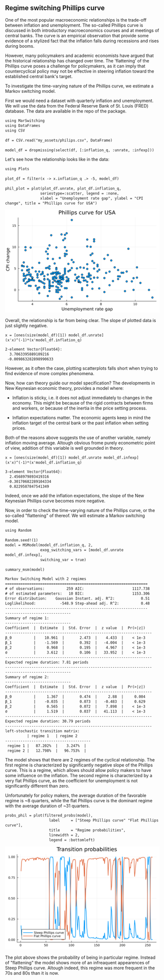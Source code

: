
## Regime switching Phillips curve

One of the most popular macroeconomic relationships is the trade-off between inflation and unemployment. The so-called Phillips curve is discussed in both introductory macroeconomics courses and at meetings of central banks. The curve is an empirical observation that provide some evidence of a stylized fact that the inflation falls during recessions and rises during booms.

However, many policymakers and academic economists have argued that the historical relationship has changed over time. The 'flattening' of the Phillips curve poses a challenge for policymakers, as it can imply that countercyclical policy may not be effective in steering inflation toward the established central bank's target.

To investigate the time-varying nature of the Phillips curve, we estimate a Markov switching model.

First we would need a dataset with quarterly inflation and unemployment. We will use the data from the Federal Reserve Bank of St. Louis (FRED) database. The data are available in the repo of the package.

```jldoctest phillips
using MarSwitching
using DataFrames
using CSV

df = CSV.read("my_assets/philips.csv", DataFrame)

model_df = dropmissing(select(df, [:inflation_q, :unrate, :infexp]))  
```

Let's see how the relationship looks like in the data:

```jldoctest
using Plots

plot_df = filter(x -> x.inflation_q .> -5, model_df)

phil_plot = plot(plot_df.unrate, plot_df.inflation_q,
                seriestype=:scatter, legend = :none,
                xlabel = "Unemployment rate gap", ylabel = "CPI change", title = "Phillips curve for USA")
```
![Plot](my_assets/philips.svg)

Overall, the relationship is far from being clear. The slope of plotted data is just slightly negative. 

```jldoctest
x = [ones(size(model_df)[1]) model_df.unrate]
(x'x)^(-1)*(x'model_df.inflation_q)
```
```jldoctest
2-element Vector{Float64}:
  3.7063395889109216
 -0.009863282898990633
```

However, as it often the case, plotting scatterplots falls short when trying to find evidence of more complex phenomena. 

Now, how can theory guide our model specification? The developments in New Keynesian economic theory, provides a model where: 

- Inflation is sticky, i.e. it does not adjust immediately to changes in the economy. This might be because of the rigid contracts between firms and workers, or because of the inertia in the price setting process.

- Inflation expectations matter. The economic agents keep in mind the inflation target of the central bank or the past inflation when setting prices.

Both of the reasons above suggests the use of another variable, namely inflation moving average. Altough obvious frome purely econometric point of view, addition of this variable is well grounded in theory. 

```jldoctest
x = [ones(size(model_df)[1]) model_df.unrate model_df.infexp]
(x'x)^(-1)*(x'model_df.inflation_q)
```

```jldoctest
3-element Vector{Float64}:
  2.4568979893419316
 -0.30170682289104334
  0.8229587847541349
```  

Indeed, once we add the inflation expectations, the slope of the New Keynesian Phillips curve becomes more negative.

Now, in order to check the time-varying nature of the Phillips curve, or the so-called "flattening" of thereof. We will estimate a Markov switching model. 

```jldoctest
using Random

Random.seed!(1)
model = MSModel(model_df.inflation_q, 2, 
                exog_switching_vars = [model_df.unrate model_df.infexp],
                switching_var = true)

summary_msm(model) 
```
```jldoctest
Markov Switching Model with 2 regimes
=================================================================      
# of observations:          259 AIC:                      1117.738     
# of estimated parameters:   10 BIC:                      1153.306     
Error distribution:    Gaussian Instant. adj. R^2:            0.51     
Loglikelihood:           -548.9 Step-ahead adj. R^2:          0.48     
-----------------------------------------------------------------      
------------------------------
Summary of regime 1:
------------------------------
Coefficient  |  Estimate  |  Std. Error  |  z value  |  Pr(>|z|)       
-------------------------------------------------------------------    
β_0          |    10.961  |       2.473  |    4.433  |    < 1e-3  
β_1          |    -1.569  |       0.392  |   -4.004  |    < 1e-3  
β_2          |     0.968  |       0.195  |    4.967  |    < 1e-3       
σ            |     3.612  |       0.106  |   33.952  |    < 1e-3       
-------------------------------------------------------------------    
Expected regime duration: 7.81 periods
-------------------------------------------------------------------    
------------------------------
Summary of regime 2:
------------------------------
Coefficient  |  Estimate  |  Std. Error  |  z value  |  Pr(>|z|)       
-------------------------------------------------------------------    
β_0          |     1.367  |       0.474  |     2.88  |     0.004  
β_1          |    -0.035  |       0.073  |   -0.483  |     0.629  
β_2          |     0.565  |       0.072  |    7.898  |    < 1e-3       
σ            |     1.519  |       0.037  |   41.113  |    < 1e-3       
-------------------------------------------------------------------    
Expected regime duration: 30.79 periods
-------------------------------------------------------------------    
left-stochastic transition matrix:
          | regime 1   | regime 2
---------------------------------------
 regime 1 |   87.202%  |    3.247%  |
 regime 2 |   12.798%  |   96.753%  |
```

The model shows that there are 2 regimes of the cyclical relationship. The first regime is characterized by significantly negative slope of the Phillips curve. This is a regime, which allows should allow policy makers to have some influence on the inflation. The second regime is characterized by a very flat Phillips curve, as the coefficient for unemployment is not significantly different than zero.

Unfortunately for policy makers, the average duration of the favorable regime is ~8 quarters, while the flat Phillips curve is the dominant regime with the average duration of ~31 quarters.

```jldoctest
probs_phil = plot(filtered_probs(model),
                    label     = ["Steep Phillips curve" "Flat Phillips curve"],
                    title     = "Regime probabilities", 
                    linewidth = 2,
                    legend = :bottomleft)
```
![Plot](my_assets/probs_phil.svg)

The plot above shows the probability of being in particular regime. Instead of "flattening" the model shows more of an infreaquent appearences of Steep Phillips curve. Altough indeed, this regime was more frequent in the 70s and 80s than it is now. 


